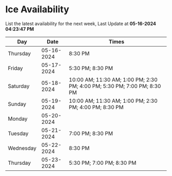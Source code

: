 # Ice Availability

List the latest availability for the next week, Last Update at **05-16-2024 04:23:47 PM**

| Day         | Date        | Times       |
| ----------- | ----------- | ----------- |
|Thursday|05-16-2024|8:30 PM|
|Friday|05-17-2024|5:30 PM; 8:30 PM|
|Saturday|05-18-2024|10:00 AM; 11:30 AM; 1:00 PM; 2:30 PM; 4:00 PM; 5:30 PM; 7:00 PM; 8:30 PM|
|Sunday|05-19-2024|10:00 AM; 11:30 AM; 1:00 PM; 2:30 PM; 4:00 PM; 8:30 PM|
|Monday|05-20-2024||
|Tuesday|05-21-2024|7:00 PM; 8:30 PM|
|Wednesday|05-22-2024|8:30 PM|
|Thursday|05-23-2024|5:30 PM; 7:00 PM; 8:30 PM|
